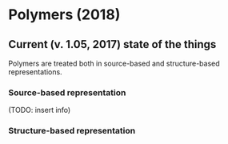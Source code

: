 # Polymers (2018)

## Current (v. 1.05, 2017) state of the things

Polymers are treated both in source-based and structure-based representations.

### Source-based representation

(TODO: insert info)

### Structure-based representation



